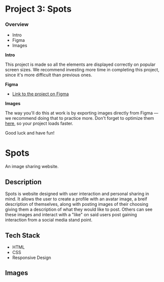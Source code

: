 # Project 3: Spots

### Overview  

* Intro  
* Figma  
* Images  
  
**Intro**
  
This project is made so all the elements are displayed correctly on popular screen sizes. We recommend investing more time in completing this project, since it's more difficult than previous ones.  
  
**Figma**  
  
* [Link to the project on Figma](https://www.figma.com/file/BBNm2bC3lj8QQMHlnqRsga/Sprint-3-Project-%E2%80%94-Spots?type=design&node-id=2%3A60&mode=design&t=afgNFybdorZO6cQo-1)
  
**Images**  
  
The way you'll do this at work is by exporting images directly from Figma — we recommend doing that to practice more. Don't forget to optimize them [here](https://tinypng.com/), so your project loads faster. 
  
Good luck and have fun!

# Spots 
An image sharing website.

## Description 
Spots is website designed with user interaction and personal sharing in mind. It allows the user to create a profile with an avatar image, a breif description of themselves, along with posting images of their choosing giving them a description of what they would like to post. Others can see these images and interact with a "like" on said users post gaining interaction from a social media stand point.  

## Tech Stack 
- HTML
- CSS
- Responsive Design 

## Images 
<!-- some confusion about putting the images in this secrtion.  -->
